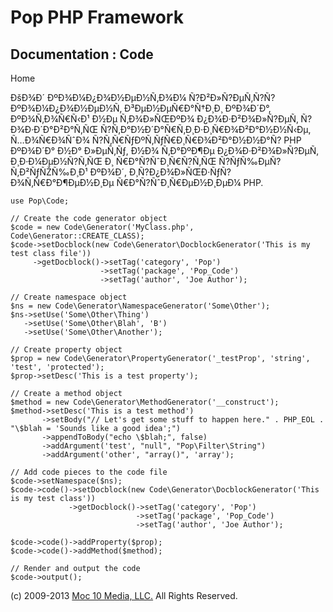 Pop PHP Framework
=================

Documentation : Code
--------------------

Home

ÐšÐ¾Ð´ ÐºÐ¾Ð¼Ð¿Ð¾Ð½ÐµÐ½Ñ‚Ð¾Ð¼ Ñ?Ð²Ð»Ñ?ÐµÑ‚Ñ?Ñ? ÐºÐ¾Ð¼Ð¿Ð¾Ð½ÐµÐ½Ñ‚
Ð³ÐµÐ½ÐµÑ€Ð°Ñ†Ð¸Ð¸ ÐºÐ¾Ð´Ð°, ÐºÐ¾Ñ‚Ð¾Ñ€Ñ‹Ð¹ Ð½Ðµ Ñ‚Ð¾Ð»ÑŒÐºÐ¾
Ð¿Ð¾Ð·Ð²Ð¾Ð»Ñ?ÐµÑ‚ Ñ?Ð¾Ð·Ð´Ð°Ð²Ð°Ñ‚ÑŒ
Ñ?Ñ‚Ð°Ð½Ð´Ð°Ñ€Ñ‚Ð¸Ð·Ð¸Ñ€Ð¾Ð²Ð°Ð½Ð½Ñ‹Ðµ, Ñ…Ð¾Ñ€Ð¾ÑˆÐ¾
Ñ?Ñ‚Ñ€ÑƒÐºÑ‚ÑƒÑ€Ð¸Ñ€Ð¾Ð²Ð°Ð½Ð½Ð°Ñ? PHP ÐºÐ¾Ð´Ð° Ð½Ð° Ð»ÐµÑ‚Ñƒ, Ð½Ð¾
Ñ‚Ð°ÐºÐ¶Ðµ Ð¿Ð¾Ð·Ð²Ð¾Ð»Ñ?ÐµÑ‚ Ð¸Ð·Ð¼ÐµÐ½Ñ?Ñ‚ÑŒ Ð¸ Ñ€Ð°Ñ?ÑˆÐ¸Ñ€Ñ?Ñ‚ÑŒ
Ñ?ÑƒÑ‰ÐµÑ?Ñ‚Ð²ÑƒÑŽÑ‰Ð¸Ð¹ ÐºÐ¾Ð´, Ð¸Ñ?Ð¿Ð¾Ð»ÑŒÐ·ÑƒÑ? Ð¾Ñ‚Ñ€Ð°Ð¶ÐµÐ½Ð¸Ðµ
Ñ€Ð°Ñ?ÑˆÐ¸Ñ€ÐµÐ½Ð¸ÐµÐ¼ PHP.

    use Pop\Code;

    // Create the code generator object
    $code = new Code\Generator('MyClass.php', Code\Generator::CREATE_CLASS);
    $code->setDocblock(new Code\Generator\DocblockGenerator('This is my test class file'))
         ->getDocblock()->setTag('category', 'Pop')
                        ->setTag('package', 'Pop_Code')
                        ->setTag('author', 'Joe Author');

    // Create namespace object
    $ns = new Code\Generator\NamespaceGenerator('Some\Other');
    $ns->setUse('Some\Other\Thing')
       ->setUse('Some\Other\Blah', 'B')
       ->setUse('Some\Other\Another');

    // Create property object
    $prop = new Code\Generator\PropertyGenerator('_testProp', 'string', 'test', 'protected');
    $prop->setDesc('This is a test property');

    // Create a method object
    $method = new Code\Generator\MethodGenerator('__construct');
    $method->setDesc('This is a test method')
           ->setBody("// Let's get some stuff to happen here." . PHP_EOL . "\$blah = 'Sounds like a good idea';")
           ->appendToBody("echo \$blah;", false)
           ->addArgument('test', "null", "Pop\Filter\String")
           ->addArgument('other', "array()", 'array');

    // Add code pieces to the code file
    $code->setNamespace($ns);
    $code->code()->setDocblock(new Code\Generator\DocblockGenerator('This is my test class'))
                 ->getDocblock()->setTag('category', 'Pop')
                                ->setTag('package', 'Pop_Code')
                                ->setTag('author', 'Joe Author');

    $code->code()->addProperty($prop);
    $code->code()->addMethod($method);

    // Render and output the code
    $code->output();

\(c) 2009-2013 [Moc 10 Media, LLC.](http://www.moc10media.com) All
Rights Reserved.
